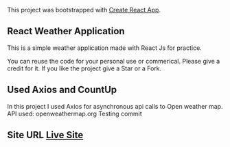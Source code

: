 This project was bootstrapped with [Create React App](https://github.com/facebook/create-react-app).

## React Weather Application

This is a simple weather application made with React Js for practice.

You can reuse the code for your personal use or commerical. Please give a credit for it. If you like the project give a Star or a Fork.

## Used Axios and CountUp

In this project I used Axios for asynchronous api calls to Open weather map.
API used: openweathermap.org
Testing commit

## Site URL [Live Site](https://react-weather-app-kamal.netlify.app/)
